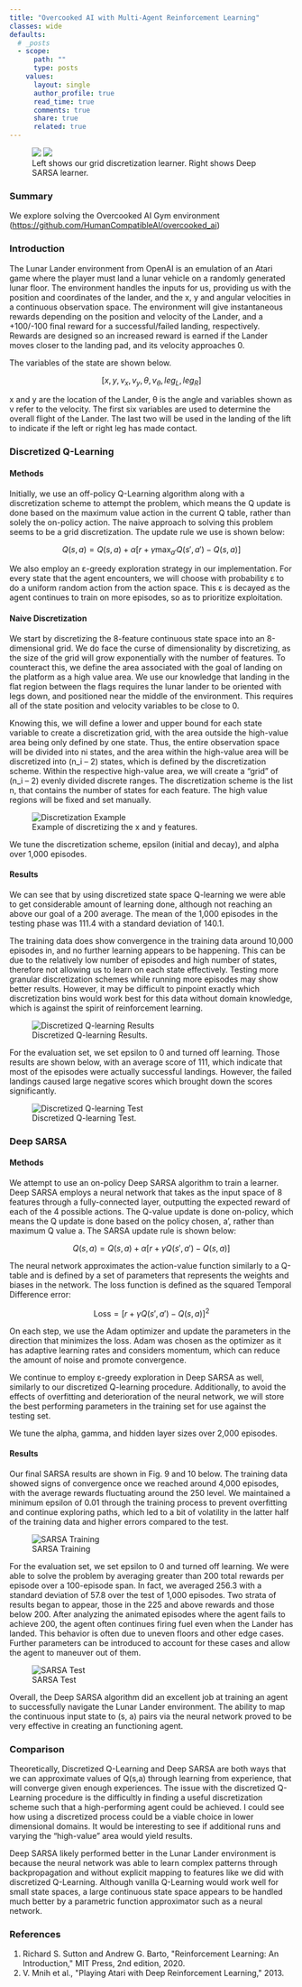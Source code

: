 ```yaml
---
title: "Overcooked AI with Multi-Agent Reinforcement Learning"
classes: wide
defaults:
  # _posts
  - scope:
      path: ""
      type: posts
    values:
      layout: single
      author_profile: true
      read_time: true
      comments: true
      share: true
      related: true
---
```


<figure class="half">
    <a href="/assets/images/overcooked/gif_layout2.gif"><img src="/assets/images/overcooked/gif_layout2.gif"></a>
    <a href="/assets/images/overcooked/gif_layout2.gif"><img src="/assets/images/overcooked/gif_layout2.gif"></a>
    <figcaption>Left shows our grid discretization learner. Right shows Deep SARSA learner. </figcaption>
</figure>


### Summary
We explore solving the Overcooked AI Gym environment (https://github.com/HumanCompatibleAI/overcooked_ai)


### Introduction

The Lunar Lander environment from OpenAI is an emulation of an Atari game where the player must land a lunar vehicle on a randomly generated lunar floor. The environment handles the inputs for us, providing us with the position and coordinates of the lander, and the x, y and angular velocities in a continuous observation space. The environment will give instantaneous rewards depending on the position and velocity of the Lander, and a +100/-100 final reward for a successful/failed landing, respectively. Rewards are designed so an increased reward is earned if the Lander moves closer to the landing pad, and its velocity approaches 0. 

The variables of the state are shown below. 

$$
[x, y, v_x, v_y, θ, v_θ, leg_L, leg_R]
$$

x and y are the location of the Lander, θ is the angle and variables shown as v refer to the velocity. The first six variables are used to determine the overall flight of the Lander. The last two will be used in the landing of the lift to indicate if the left or right leg has made contact.

### Discretized Q-Learning

#### Methods
Initially, we use an off-policy Q-Learning algorithm along with a discretization scheme to attempt the problem, which means the Q update is done based on the maximum value action in the current Q table, rather than solely the on-policy action. The naive approach to solving this problem seems to be a grid discretization. The update rule we use is shown below:

$$
Q(s,a) = Q(s,a) + \alpha \left[r + \gamma \max_{a'} Q(s',a') - Q(s,a)\right]
$$

We also employ an ε-greedy exploration strategy in our implementation. For every state that the agent encounters, we will choose with probability ε to do a uniform random action from the action space. This ε is decayed as the agent continues to train on more episodes, so as to prioritize exploitation. 

#### Naive Discretization
We start by discretizing the 8-feature continuous state space into an 8-dimensional grid. We do face the curse of dimensionality by discretizing, as the size of the grid will grow exponentially with the number of features. To counteract this, we define the area associated with the goal of landing on the platform as a high value area. We use our knowledge that landing in the flat region between the flags requires the lunar lander to be oriented with legs down, and positioned near the middle of the environment. This requires all of the state position and velocity variables to be close to 0. 

Knowing this, we will define a lower and upper bound for each state variable to create a discretization grid, with the area outside the high-value area being only defined by one state. Thus, the entire observation space will be divided into ni states, and the area within the high-value area will be discretized into (n_i – 2) states, which is defined by the discretization scheme. Within the respective high-value area, we will create a “grid” of (n_i – 2) evenly divided discrete ranges. The discretization scheme is the list n, that contains the number of states for each feature. The high value regions will be fixed and set manually.

<figure>
  <img src="/assets/images/lunar_lander/Discretization.jpg" alt="Discretization Example">
  <figcaption>Example of discretizing the x and y features.</figcaption>
</figure>

We tune the discretization scheme, epsilon (initial and decay), and alpha over 1,000 episodes.

#### Results
We can see that by using discretized state space Q-learning we were able to get considerable amount of learning done, although not reaching an above our goal of a 200 average. The mean of the 1,000 episodes in the testing phase was 111.4 with a standard deviation of 140.1. 

The training data does show convergence in the training data around 10,000 episodes in, and no further learning appears to be happening. This can be due to the relatively low number of episodes and high number of states, therefore not allowing us to learn on each state effectively. Testing more granular discretization schemes while running more episodes may show better results. However, it may be difficult to pinpoint exactly which discretization bins would work best for this data without domain knowledge, which is against the spirit of reinforcement learning.

<figure>
  <img src="/assets/images/lunar_lander/discretized_training.png" alt="Discretized Q-learning Results">
  <figcaption>Discretized Q-learning Results.</figcaption>
</figure>

For the evaluation set, we set epsilon to 0 and turned off learning. Those results are shown below, with an average score of 111, which indicate that most of the episodes were actually successful landings. However, the failed landings caused large negative scores which brought down the scores significantly. 

<figure>
  <img src="/assets/images/lunar_lander/discretized_test.jpg" alt="Discretized Q-learning Test">
  <figcaption>Discretized Q-learning Test.</figcaption>
</figure>

### Deep SARSA

#### Methods
We attempt to use an on-policy Deep SARSA algorithm to train a learner. Deep SARSA employs a neural network that takes as the input space of 8 features through a fully-connected layer, outputting the expected reward of each of the 4 possible actions. The Q-value update is done on-policy, which means the Q update is done based on the policy chosen, a’, rather than maximum Q value a. The SARSA update rule is shown below: 

$$
Q(s,a) = Q(s,a) + \alpha \left[r + \gamma Q(s',a') - Q(s,a)\right]
$$

The neural network approximates the action-value function similarly to a Q-table and is defined by a set of parameters that represents the weights and biases in the network. The loss function is defined as the squared Temporal Difference error:

$$
\text{Loss} = \left[ r + \gamma Q(s', a') - Q(s, a) \right]^2
$$

On each step, we use the Adam optimizer and update the parameters in the direction that minimizes the loss. Adam was chosen as the optimizer as it has adaptive learning rates and considers momentum, which can reduce the amount of noise and promote convergence.

We continue to employ ε-greedy exploration in Deep SARSA as well, similarly to our discretized Q-learning procedure. Additionally, to avoid the effects of overfitting and deterioration of the neural network, we will store the best performing parameters in the training set for use against the testing set. 

We tune the alpha, gamma, and hidden layer sizes over 2,000 episodes.

#### Results
Our final SARSA results are shown in Fig. 9 and 10 below. The training data showed signs of convergence once we reached around 4,000 episodes, with the average rewards fluctuating around the 250 level. We maintained a minimum epsilon of 0.01 through the training process to prevent overfitting and continue exploring paths, which led to a bit of volatility in the latter half of the training data and higher errors compared to the test.

<figure>
  <img src="/assets/images/lunar_lander/sarsa_training.jpg" alt="SARSA Training">
  <figcaption>SARSA Training</figcaption>
</figure>

For the evaluation set, we set epsilon to 0 and turned off learning. We were able to solve the problem by averaging greater than 200 total rewards per episode over a 100-episode span. In fact, we averaged 256.3 with a standard deviation of 57.8 over the test of 1,000 episodes. Two strata of results began to appear, those in the 225 and above rewards and those below 200. After analyzing the animated episodes where the agent fails to achieve 200, the agent often continues firing fuel even when the Lander has landed. This behavior is often due to uneven floors and other edge cases. Further parameters can be introduced to account for these cases and allow the agent to maneuver out of them.

<figure>
  <img src="/assets/images/lunar_lander/sarsa_test.jpg" alt="SARSA Test">
  <figcaption>SARSA Test</figcaption>
</figure>

Overall, the Deep SARSA algorithm did an excellent job at training an agent to successfully navigate the Lunar Lander environment. The ability to map the continuous input state to (s, a) pairs via the neural network proved to be very effective in creating an functioning agent. 

### Comparison
Theoretically, Discretized Q-Learning and Deep SARSA are both ways that we can approximate values of Q(s,a) through learning from experience, that will converge given enough experiences. The issue with the discretized Q-Learning procedure is the difficultly in finding a useful discretization scheme such that a high-performing agent could be achieved. I could see how using a discretized process could be a viable choice in lower dimensional domains. It would be interesting to see if additional runs and varying the “high-value” area would yield results.

Deep SARSA likely performed better in the Lunar Lander environment is because the neural network was able to learn complex patterns through backpropagation and without explicit mapping to features like we did with discretized Q-Learning. Although vanilla Q-Learning would work well for small state spaces, a large continuous state space appears to be handled much better by a parametric function approximator such as a neural network.

### References
1. Richard S. Sutton and Andrew G. Barto, "Reinforcement Learning: An Introduction," MIT Press, 2nd edition, 2020.
2. V. Mnih et al., "Playing Atari with Deep Reinforcement Learning," 2013.